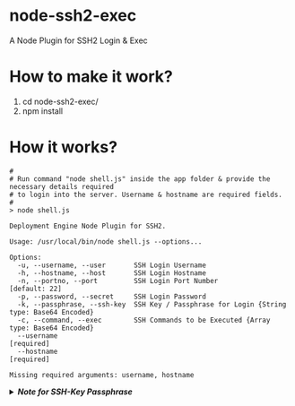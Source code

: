 # node-ssh2-exec
A Node Plugin for SSH2 Login &amp; Exec

# How to make it work?

1. cd node-ssh2-exec/
2. npm install

# How it works?

```
#
# Run command "node shell.js" inside the app folder & provide the necessary details required 
# to login into the server. Username & hostname are required fields.
#
> node shell.js

Deployment Engine Node Plugin for SSH2.

Usage: /usr/local/bin/node shell.js --options...

Options:
  -u, --username, --user       SSH Login Username
  -h, --hostname, --host       SSH Login Hostname
  -n, --portno, --port         SSH Login Port Number                                         [default: 22]
  -p, --password, --secret     SSH Login Password
  -k, --passphrase, --ssh-key  SSH Key / Passphrase for Login {String type: Base64 Encoded}
  -c, --command, --exec        SSH Commands to be Executed {Array type: Base64 Encoded}
  --username                                                                                 [required]
  --hostname                                                                                 [required]

Missing required arguments: username, hostname
```
<details>
 <summary><strong><em>Note for SSH-Key Passphrase</em></strong></summary>

If you have SSH enabled into your server & you want to provide the passphrase into the plugin argument then please Base64 encode your passphrase.
</details>
